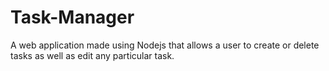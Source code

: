 # Task-Manager

A web application made using Nodejs that allows a user to create or delete tasks as well as edit any particular task.
